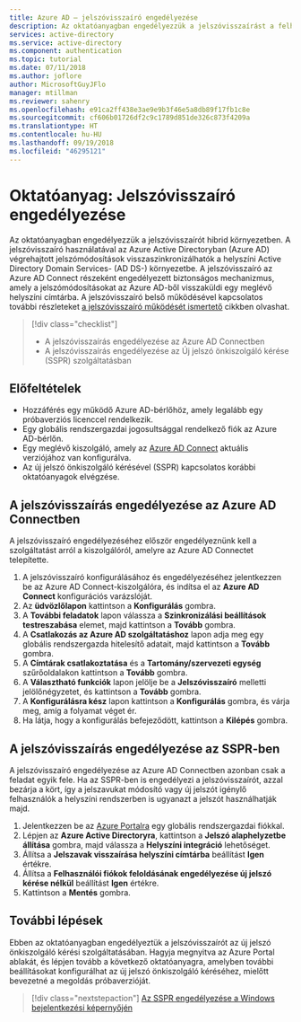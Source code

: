 ```yaml
---
title: Azure AD – jelszóvisszaíró engedélyezése
description: Az oktatóanyagban engedélyezzük a jelszóvisszaírást a felhőben kezdeményezett jelszómódosítások visszaírásához a helyszíni AD-be az Azure AD Connect részeként.
services: active-directory
ms.service: active-directory
ms.component: authentication
ms.topic: tutorial
ms.date: 07/11/2018
ms.author: joflore
author: MicrosoftGuyJFlo
manager: mtillman
ms.reviewer: sahenry
ms.openlocfilehash: e91ca2ff438e3ae9e9b3f46e5a8db89f17fb1c8e
ms.sourcegitcommit: cf606b01726df2c9c1789d851de326c873f4209a
ms.translationtype: HT
ms.contentlocale: hu-HU
ms.lasthandoff: 09/19/2018
ms.locfileid: "46295121"
---
```

# <a name="tutorial-enabling-password-writeback"></a>Oktatóanyag: Jelszóvisszaíró engedélyezése

Az oktatóanyagban engedélyezzük a jelszóvisszaírót hibrid környezetben. A jelszóvisszaíró használatával az Azure Active Directoryban (Azure AD) végrehajtott jelszómódosítások visszaszinkronizálhatók a helyszíni Active Directory Domain Services- (AD DS-) környezetbe. A jelszóvisszaíró az Azure AD Connect részeként engedélyezett biztonságos mechanizmus, amely a jelszómódosításokat az Azure AD-ből visszaküldi egy meglévő helyszíni címtárba. A jelszóvisszaíró belső működésével kapcsolatos további részleteket [a jelszóvisszaíró működését ismertető](concept-sspr-writeback.md) cikkben olvashat.

> [!div class="checklist"]
> * A jelszóvisszaírás engedélyezése az Azure AD Connectben
> * A jelszóvisszaírás engedélyezése az Új jelszó önkiszolgáló kérése (SSPR) szolgáltatásban

## <a name="prerequisites"></a>Előfeltételek

* Hozzáférés egy működő Azure AD-bérlőhöz, amely legalább egy próbaverziós licenccel rendelkezik.
* Egy globális rendszergazdai jogosultsággal rendelkező fiók az Azure AD-bérlőn.
* Egy meglévő kiszolgáló, amely az [Azure AD Connect](../hybrid/how-to-connect-install-express.md) aktuális verziójához van konfigurálva.
* Az új jelszó önkiszolgáló kérésével (SSPR) kapcsolatos korábbi oktatóanyagok elvégzése.

## <a name="enable-password-writeback-option-in-azure-ad-connect"></a>A jelszóvisszaírás engedélyezése az Azure AD Connectben

A jelszóvisszaíró engedélyezéséhez először engedélyeznünk kell a szolgáltatást arról a kiszolgálóról, amelyre az Azure AD Connectet telepítette.

1. A jelszóvisszaíró konfigurálásához és engedélyezéséhez jelentkezzen be az Azure AD Connect-kiszolgálóra, és indítsa el az **Azure AD Connect** konfigurációs varázslóját.
2. Az **üdvözlőlapon** kattintson a **Konfigurálás** gombra.
3. A **További feladatok** lapon válassza a **Szinkronizálási beállítások testreszabása** elemet, majd kattintson a **Tovább** gombra.
4. A **Csatlakozás az Azure AD szolgáltatáshoz** lapon adja meg egy globális rendszergazda hitelesítő adatait, majd kattintson a **Tovább** gombra.
5. A **Címtárak csatlakoztatása** és a **Tartomány/szervezeti egység** szűrőoldalakon kattintson a **Tovább** gombra.
6. A **Választható funkciók** lapon jelölje be a **Jelszóvisszaíró** melletti jelölőnégyzetet, és kattintson a **Tovább** gombra.
7. A **Konfigurálásra kész** lapon kattintson a **Konfigurálás** gombra, és várja meg, amíg a folyamat véget ér.
8. Ha látja, hogy a konfigurálás befejeződött, kattintson a **Kilépés** gombra.

## <a name="enable-password-writeback-option-in-sspr"></a>A jelszóvisszaírás engedélyezése az SSPR-ben

A jelszóvisszaíró engedélyezése az Azure AD Connectben azonban csak a feladat egyik fele. Ha az SSPR-ben is engedélyezi a jelszóvisszaírót, azzal bezárja a kört, így a jelszavukat módosító vagy új jelszót igénylő felhasználók a helyszíni rendszerben is ugyanazt a jelszót használhatják majd.

1. Jelentkezzen be az [Azure Portalra](https://portal.azure.com) egy globális rendszergazdai fiókkal.
2. Lépjen az **Azure Active Directoryra**, kattintson a **Jelszó alaphelyzetbe állítása** gombra, majd válassza a **Helyszíni integráció** lehetőséget.
3. Állítsa a **Jelszavak visszaírása helyszíni címtárba** beállítást **Igen** értékre.
4. Állítsa a **Felhasználói fiókok feloldásának engedélyezése új jelszó kérése nélkül** beállítást **Igen** értékre.
5. Kattintson a **Mentés** gombra.

## <a name="next-steps"></a>További lépések

Ebben az oktatóanyagban engedélyeztük a jelszóvisszaírót az új jelszó önkiszolgáló kérési szolgáltatásában. Hagyja megnyitva az Azure Portal ablakát, és lépjen tovább a következő oktatóanyagra, amelyben további beállításokat konfigurálhat az új jelszó önkiszolgáló kéréséhez, mielőtt bevezetné a megoldás próbaverzióját.

> [!div class="nextstepaction"]
> [Az SSPR engedélyezése a Windows bejelentkezési képernyőjén](tutorial-sspr-windows.md)
